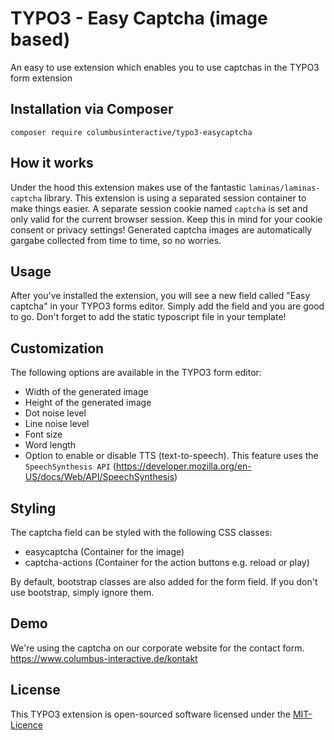 # TYPO3 - Easy Captcha (image based)
An easy to use extension which enables you to use captchas in the TYPO3 form extension

## Installation via Composer
```shell
composer require columbusinteractive/typo3-easycaptcha
```

## How it works
Under the hood this extension makes use of the fantastic ``laminas/laminas-captcha`` library. This extension
is using a separated session container to make things easier. A separate session cookie named ``captcha`` is set 
and only valid for the current browser session. Keep this in mind for your cookie consent or privacy settings!
Generated captcha images are automatically gargabe collected from time to time, so no worries.

## Usage
After you've installed the extension, you will see a new field called "Easy captcha" in your TYPO3 forms editor. 
Simply add the field and you are good to go. Don't forget to add the static typoscript file in your template!

## Customization
The following options are available in the TYPO3 form editor:
* Width of the generated image
* Height of the generated image
* Dot noise level
* Line noise level
* Font size
* Word length
* Option to enable or disable TTS (text-to-speech). This feature uses the ``SpeechSynthesis API`` 
(https://developer.mozilla.org/en-US/docs/Web/API/SpeechSynthesis)

## Styling
The captcha field can be styled with the following CSS classes:
* easycaptcha (Container for the image)
* captcha-actions (Container for the action buttons e.g. reload or play)

By default, bootstrap classes are also added for the form field. If you don't use bootstrap, simply ignore them.

## Demo
We're using the captcha on our corporate website  for the contact form.  
https://www.columbus-interactive.de/kontakt

## License
This TYPO3 extension is open-sourced software licensed under the [MIT-Licence](https://github.com/columbusinteractive/typo3-easycaptcha/blob/master/LICENSE)
